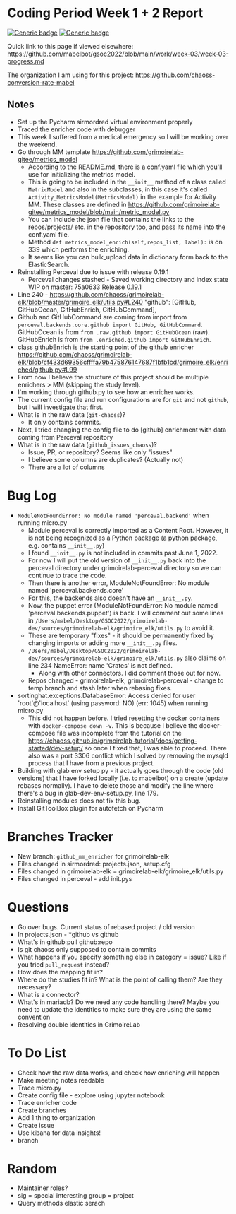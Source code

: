 # Coding Period Week 1 + 2 Report
[![Generic badge](https://img.shields.io/badge/Report_Status-In_Progress-<>.svg)](https://shields.io/)
[![Generic badge](https://img.shields.io/badge/Last_Updated_(PDT)-June_30,_2022-e10b95.svg)](https://shields.io/)

Quick link to this page if viewed elsewhere: https://github.com/mabelbot/gsoc2022/blob/main/work/week-03/week-03-progress.md

The organization I am using for this project: https://github.com/chaoss-conversion-rate-mabel



## Notes
- Set up the Pycharm sirmordred virtual environment properly
- Traced the enricher code with debugger
- This week I suffered from a medical emergency so I will be working over the weekend.
- Go through MM template https://github.com/grimoirelab-gitee/metrics_model
    - According to the README.md, there is a conf.yaml file which you'll use for initializing the metrics model.
    - This is going to be included in the `__init__` method of a class called `MetricModel` and also in the subclasses, in this case it's called `Activity_MetricsModel(MetricsModel)` in the example for Activity MM. These classes are defined in https://github.com/grimoirelab-gitee/metrics_model/blob/main/metric_model.py
    - You can include the json file that contains the links to the repos/projects/ etc. in the repository too, and pass its name into the conf.yaml file.
    - Method `def metrics_model_enrich(self,repos_list, label):` is on 339 which performs the enriching. 
    - It seems like you can bulk_upload data in dictionary form back to the ElasticSearch. 
- Reinstalling Perceval due to issue with release 0.19.1
    - Perceval changes stashed - Saved working directory and index state WIP on master: 75a0633 Release 0.19.1
- Line 240 -  https://github.com/chaoss/grimoirelab-elk/blob/master/grimoire_elk/utils.py#L240 "github": [GitHub, GitHubOcean, GitHubEnrich, GitHubCommand],
- Github and GitHubCommand are coming from import from `perceval.backends.core.github import GitHub, GitHubCommand`. GitHubOcean is from `from .raw.github import GitHubOcean` (raw). GitHubEnrich is from `from .enriched.github import GitHubEnrich`. 
- class githubEnrich is the starting point of the github enricher https://github.com/chaoss/grimoirelab-elk/blob/cf433d69356cffffa79b475876147687f1bfb1cd/grimoire_elk/enriched/github.py#L99
- From now I believe the structure of this project should be multiple enrichers > MM (skipping the study level).
- I'm working through github.py to see how an enricher works. 
- The current config file and run configurations are for `git` and not `github`, but I will investigate that first.
- What is in the raw data (`git-chaoss`)?
    - It only contains commits.
- Next, I tried changing the config file to do [github] enrichment with data coming from Perceval repository
- What is in the raw data (`github_issues_chaoss`)?
    - Issue, PR, or repository? Seems like only "issues"
    - I believe some columns are duplicates? (Actually not)
    - There are a lot of columns


# Bug Log
- `ModuleNotFoundError: No module named 'perceval.backend'` when running micro.py
    - Module perceval is correctly imported as a Content Root. However, it is not being recognized as a Python package (a python package, e.g. contains `__init__.py`)
    - I found `__init__.py` is not included in commits past June 1, 2022. 
    - For now I will put the old version of `__init__.py` back into the perceval directory under grimoirelab-perceval directory so we can continue to trace the code.
    - Then there is another error, ModuleNotFoundError: No module named 'perceval.backends.core'
    - For this, the backends also doesn't have an `__init__.py`.  
    - Now, the puppet error (ModuleNotFoundError: No module named 'perceval.backends.puppet') is back. I will comment out some lines in `/Users/mabel/Desktop/GSOC2022/grimoirelab-dev/sources/grimoirelab-elk/grimoire_elk/utils.py` to avoid it.
    - These are temporary "fixes" - it should be permanently fixed by changing imports or adding more `__init__.py` files.
    - `/Users/mabel/Desktop/GSOC2022/grimoirelab-dev/sources/grimoirelab-elk/grimoire_elk/utils.py` also claims on line 234 NameError: name 'Crates' is not defined.
        - Along with other connectors. I did comment those out for now. 
    - Repos changed - grimoirelab-elk, grimoirelab-perceval - change to temp branch and stash later when rebasing fixes. 
- sortinghat.exceptions.DatabaseError: Access denied for user 'root'@'localhost' (using password: NO) (err: 1045) when running micro.py
    - This did not happen before. I tried resetting the docker containers with `docker-compose down -v`. This is because I believe the docker-compose file was incomplete from the tutorial on the https://chaoss.github.io/grimoirelab-tutorial/docs/getting-started/dev-setup/ so once I fixed that, I was able to proceed. There also was a port 3306 conflict which I solved by removing the mysqld process that I have from a previous project. 
- Building with glab env setup py - it actually goes through the code (old versions) that I have forked locally (i.e. to mabelbot) on a create (update rebases normally). I have to delete those and modify the line where there's a bug in glab-dev-env-setup.py, line 179. 
- Reinstalling modules does not fix this bug. 
- Install GitToolBox plugin for autofetch on Pycharm

# Branches Tracker
- New branch: `github_mm_enricher` for grimoirelab-elk
- Files changed in sirmordred: projects.json, setup.cfg
- Files changed in grimoirelab-elk = grimoirelab-elk/grimoire_elk/utils.py
- Files changed in perceval - add init.pys 



# Questions
- Go over bugs. Current status of rebased project / old version
- In projects.json - *github vs github
- What's in github:pull github:repo
- Is git chaoss only supposed to contain commits
- What happens if you specify something else in category = issue? Like if you tried `pull_request` instead?
- How does the mapping fit in?
- Where do the studies fit in? What is the point of calling them? Are they necessary?
- What is a connector?
- What's in mariadb? Do we need any code handling there? Maybe you need to update the identities to make sure they are using the same convention
- Resolving double identities in GrimoireLab



    
# To Do List
- Check how the raw data works, and check how enriching will happen
- Make meeting notes readable
- Trace micro.py
- Create config file - explore using jupyter notebook
- Trace enricher code
- Create branches
- Add 1 thing to organization
- Create issue
- Use kibana for data insights!
- branch



# Random 
- Maintainer roles?
- sig = special interesting group = project
- Query methods elastic serach